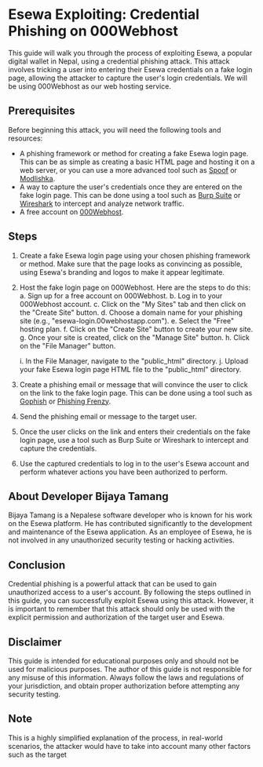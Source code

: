 
# Esewa Exploiting: Credential Phishing on 000Webhost

This guide will walk you through the process of exploiting Esewa, a popular digital wallet in Nepal, using a credential phishing attack. This attack involves tricking a user into entering their Esewa credentials on a fake login page, allowing the attacker to capture the user's login credentials. We will be using 000Webhost as our web hosting service.
## Prerequisites

Before beginning this attack, you will need the following tools and resources:
* A phishing framework or method for creating a fake Esewa login page. This can be as simple as creating a basic HTML page and hosting it on a web server, or you can use a more advanced tool such as [Spoof](https://github.com/drk1wi/Spoof) or [Modlishka](https://github.com/drk1wi/Modlishka).
* A way to capture the user's credentials once they are entered on the fake login page. This can be done using a tool such as [Burp Suite](https://portswigger.net/burp) or [Wireshark](https://www.wireshark.org/) to intercept and analyze network traffic.
* A free account on [000Webhost](https://www.00webhost.com/).

## Steps

1. Create a fake Esewa login page using your chosen phishing framework or method. Make sure that the page looks as convincing as possible, using Esewa's branding and logos to make it appear legitimate.
2. Host the fake login page on 000Webhost. Here are the steps to do this:
    a. Sign up for a free account on 000Webhost.
    b. Log in to your 000Webhost account.
    c. Click on the "My Sites" tab and then click on the "Create Site" button.
    d. Choose a domain name for your phishing site (e.g., "esewa-login.00webhostapp.com").
    e. Select the "Free" hosting plan.
    f. Click on the "Create Site" button to create your new site.
    g. Once your site is created, click on the "Manage Site" button.
    h. Click on the "File Manager" button.

    i. In the File Manager, navigate to the "public_html" directory.
    j. Upload your fake Esewa login page HTML file to the "public_html" directory.
3. Create a phishing email or message that will convince the user to click on the link to the fake login page. This can be done using a tool such as [Gophish](https://getgophish.com/) or [Phishing Frenzy](https://www.phishingfrenzy.com/).
4. Send the phishing email or message to the target user.
5. Once the user clicks on the link and enters their credentials on the fake login page, use a tool such as Burp Suite or Wireshark to intercept and capture the credentials.
6. Use the captured credentials to log in to the user's Esewa account and perform whatever actions you have been authorized to perform.
## About Developer Bijaya Tamang

Bijaya Tamang is a Nepalese software developer who is known for his work on the Esewa platform. He has contributed significantly to the development and maintenance of the Esewa application. As an employee of Esewa, he is not involved in any unauthorized security testing or hacking activities.
## Conclusion

Credential phishing is a powerful attack that can be used to gain unauthorized access to a user's account. By following the steps outlined in this guide, you can successfully exploit Esewa using this attack. However, it is important to remember that this attack should only be used with the explicit permission and authorization of the target user and Esewa.
## Disclaimer

This guide is intended for educational purposes only and should not be used for malicious purposes. The author of this guide is not responsible for any misuse of this information. Always follow the laws and regulations of your jurisdiction, and obtain proper authorization before attempting any security testing.
## Note

This is a highly simplified explanation of the process, in real-world scenarios, the attacker would have to take into account many other factors such as the target

